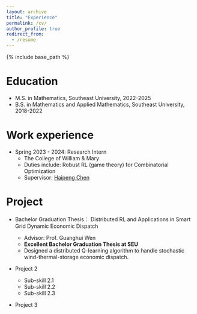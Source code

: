 ```yaml
---
layout: archive
title: "Experience"
permalink: /cv/
author_profile: true
redirect_from:
  - /resume
---
```


{% include base_path %}

Education
======
* M.S. in Mathematics, Southeast University, 2022-2025
* B.S. in Mathematics and Applied Mathematics, Southeast University, 2018-2022

Work experience
======
* Spring 2023 - 2024: Research Intern
  * The College of William & Mary 
  * Duties include: Robust RL (game theory) for Combinatorial Optimization
  * Supervisor: [Haipeng Chen](https://haipeng-chen.github.io/)
  
Project
======
* Bachelor Graduation Thesis： Distributed RL and Applications in Smart Grid Dynamic Economic Dispatch
  * Advisor: Prof. Guanghui Wen
  * **Excellent Bachelor Graduation Thesis at SEU**
  * Designed a distributed Q-learning algorithm to handle stochastic wind-thermal-storage economic dispatch.

* Project 2
  * Sub-skill 2.1
  * Sub-skill 2.2
  * Sub-skill 2.3
* Project 3
  
